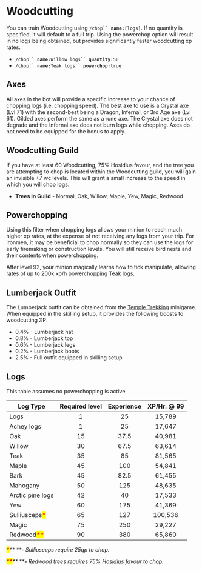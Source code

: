 # Woodcutting

You can train Woodcutting using `/chop`` `**`name:`**`[logs]`. If no quantity is specified, it will default to a full trip. Using the powerchop option will result in no logs being obtained, but provides significantly faster woodcutting xp rates.

* `/chop`` `**`name:`**`Willow logs`` `**`quantity:`**`50`
* `/chop`` `**`name:`**`Teak logs`` `**`powerchop:`**`true`

## Axes

All axes in the bot will provide a specific increase to your chance of chopping logs (i.e. chopping speed). The best axe to use is a Crystal axe (Lvl 71) with the second-best being a Dragon, Infernal, or 3rd Age axe (Lvl 61). Gilded axes perform the same as a rune axe. The Crystal axe does not degrade and the Infernal axe does not burn logs while chopping. Axes do not need to be equipped for the bonus to apply.

## Woodcutting Guild

If you have at least 60 Woodcutting, 75% Hosidius favour, and the tree you are attempting to chop is located within the Woodcutting guild, you will gain an invisible +7 wc levels. This will grant a small increase to the speed in which you will chop logs.

* **Trees in Guild** - Normal, Oak, Willow, Maple, Yew, Magic, Redwood

## Powerchopping

Using this filter when chopping logs allows your minion to reach much higher xp rates, at the expense of not receiving any logs from your trip. For ironmen, it may be beneficial to chop normally so they can use the logs for early firemaking or construction levels. You will still receive bird nests and their contents when powerchopping.

After level 92, your minion magically learns how to tick manipulate, allowing rates of up to 200k xp/h powerchopping Teak logs.

## Lumberjack Outfit

The Lumberjack outfit can be obtained from the [Temple Trekking](https://wiki.oldschool.gg/minigames/temple-trekking) minigame. When equipped in the skilling setup, it provides the following boosts to woodcutting XP:

* 0.4% - Lumberjack hat
* 0.8% - Lumberjack top
* 0.6% - Lumberjack legs
* 0.2% - Lumberjack boots
* 2.5% - Full outfit equipped in skilling setup

## Logs

This table assumes no powerchopping is active.

| **Log Type**                                  | **Required level** | **Experience** | **XP/Hr. @ 99** |
| --------------------------------------------- | :----------------: | :------------: | :-------------: |
| Logs                                          |          1         |       25       |      15,789     |
| Achey logs                                    |          1         |       25       |      17,647     |
| Oak                                           |         15         |      37.5      |      40,981     |
| Willow                                        |         30         |      67.5      |      63,614     |
| Teak                                          |         35         |       85       |      81,565     |
| Maple                                         |         45         |       100      |      54,841     |
| Bark                                          |         45         |      82.5      |      61,455     |
| Mahogany                                      |         50         |       125      |      48,635     |
| Arctic pine logs                              |         42         |       40       |      17,533     |
| Yew                                           |         60         |       175      |      41,369     |
| Sulliusceps<mark style="color:red;">\*</mark> |         65         |       127      |     100,536     |
| Magic                                         |         75         |       250      |      29,227     |
| Redwood<mark style="color:red;">\*\*</mark>   |         90         |       380      |      65,860     |

_<mark style="color:red;">**\***</mark>** ****-** Sulliusceps require 25qp to chop._

_<mark style="color:red;">**\*\***</mark>** ****-** Redwood trees requires 75% Hosidius favour to chop._
